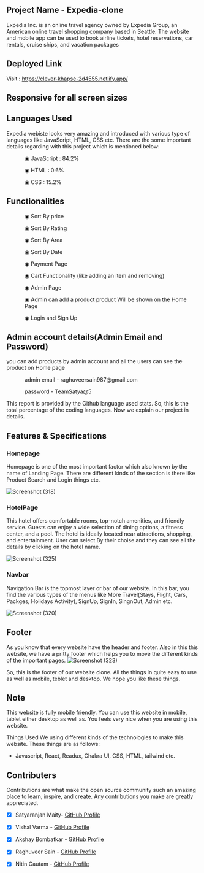 ## Project Name - Expedia-clone
Expedia Inc. is an online travel agency owned by Expedia Group, an American online travel shopping company based in Seattle. The website and mobile app can be used to book airline tickets, hotel reservations, car rentals, cruise ships, and vacation packages

## Deployed Link

Visit : https://clever-khapse-2d4555.netlify.app/

## Responsive for all screen sizes

## Languages Used

Expedia webiste looks very amazing and introduced with various type of languages like JavaScript, HTML, CSS etc. There are the some important details regarding with this project which is mentioned below:

<ul dir="auto">
 <ol dir="auto">◉ JavaScript : 84.2%</ol>
 <ol dir="auto">◉ HTML : 0.6%</ol>
 <ol dir="auto">◉ CSS : 15.2%</ol>
 </ul>
 
 ## Functionalities
 
 <ul dir="auto">
 
 <ol dir="auto">◉ Sort By price </ol>
 <ol dir="auto">◉ Sort By Rating</ol>
 <ol dir="auto">◉ Sort By Area</ol>
 <ol dir="auto">◉ Sort By Date</ol>
 <ol dir="auto">◉ Payment Page</ol>
 <ol dir="auto">◉ Cart Functionality (like adding an item and removing) </ol>
 <ol dir="auto">◉ Admin Page</ol>
 <ol dir="auto">◉ Admin can add a product product Will be shown on the Home Page </ol>
 <ol dir="auto">◉ Login and Sign Up </ol>
 </ul>
 
 ## Admin account details(Admin Email and Password)
 
 <p>you can add products by admin account and all the users can see the product on Home page </p>
 
  <ul dir="auto">
 
 <ol dir="auto">admin email - raghuveersain987@gmail.com</ol>
 <ol dir="auto">password - TeamSatya@5</ol>
 
 </ul>

This report is provided by the Github language used stats. So, this is the total percentage of the coding languages. Now we explain our project in details.

## Features & Specifications

### Homepage

Homepage is one of the most important factor which also known by the name of Landing Page. There are different kinds of the section is there like Product Search and Login things etc.

![Screenshot (318)](https://user-images.githubusercontent.com/107980582/214427377-6b53d58d-e002-496f-a122-78772338cad4.png)


### HotelPage

This hotel offers comfortable rooms, top-notch amenities, and friendly service. Guests can enjoy a wide selection of dining options, a fitness center, and a pool. The hotel is ideally located near attractions, shopping, and entertainment. User can select By their choise and they can see all the details by clicking on the hotel name.

![Screenshot (325)](https://user-images.githubusercontent.com/107980582/214433980-04891478-2671-4ddc-ba77-3ea0f63eee12.png)



### Navbar

Navigation Bar is the topmost layer or bar of our website. In this bar, you find the various types of the menus like More Travel(Stays, Flight, Cars, Packges, Holidays Activity), SignUp, SignIn, SingnOut, Admin etc.

![Screenshot (320)](https://user-images.githubusercontent.com/107980582/214429157-04d8a2eb-666a-4b5b-99a5-14a92b092830.png)


## Footer

As you know that every website have the header and footer. Also in this this website, we have a pritty footer which helps you to move the different kinds of the important pages.
![Screenshot (323)](https://user-images.githubusercontent.com/107980582/214430525-adea1fba-aebb-49e8-9099-09389a885ce5.png)



So, this is the footer of our website clone. All the things in quite easy to use as well as mobile, teblet and desktop. We hope you like these things.

## Note

This website is fully mobile friendly. You can use this website in mobile, tablet either desktop as well as. You feels very nice when you are using this website.

Things Used
We using different kinds of the technologies to make this website. These things are as follows:

- Javascript, React, Readux, Chakra UI, CSS, HTML, tailwind etc.

## Contributers

 Contributions are what make the open source community such an amazing place to learn, inspire, and create. Any contributions you make are greatly appreciated.

- [x] Satyaranjan Maity- [GitHub Profile](https://github.com/Satyaranjan8414)
- [x] Vishal Varma - [GitHub Profile](https://github.com/Vv97) 
- [x] Akshay Bombatkar - [GitHub Profile](https://github.com/bakshay96)
- [x] Raghuveer Sain - [GitHub Profile](https://github.com/sainRaghuveer)
- [x] Nitin Gautam - [GitHub Profile](https://github.com/NitinGautam09)


